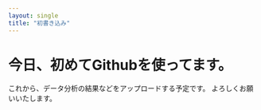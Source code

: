 ```yaml
---
layout: single
title: "初書き込み"  
---
```


# 今日、初めてGithubを使ってます。

これから、データ分析の結果などをアップロードする予定です。
よろしくお願いいたします。
